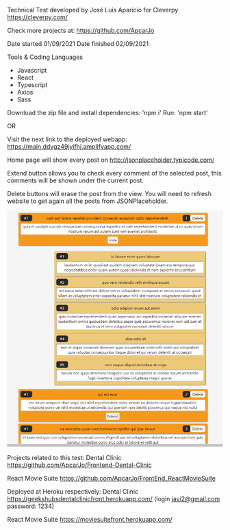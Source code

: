 
Technical Test developed by José Luis Aparicio for Cleverpy
https://cleverpy.com/

Check more projects at:
https://github.com/ApcarJo

Date started 01/09/2021
Date finished 02/09/2021

Tools & Coding Languages

- Javascript
- React
- Typescript
- Axios
- Sass

Download the zip file and install dependencies: 'npm i'
Run: 'npm start'

OR

Visit the next link to the deployed webapp: https://main.ddvgz49jyifhj.amplifyapp.com/


Home page will show every post on http://jsonplaceholder.typicode.com/

Extend button allows you to check every comment of the selected post, this comments will be shown under the current post.

Delete buttons will erase the post from the view. You will need to refresh website to get again all the posts from JSONPlaceholder.

<img src="src/img/Screenshot_2.png">

Projects related to this test:
Dental Clinic
https://github.com/ApcarJo/Frontend-Dental-Clinic

React Movie Suite
https://github.com/ApcarJo/FrontEnd_ReactMovieSuite

Deployed at Heroku respectively:
Dental Clinic
https://geekshubsdentalclinicfront.herokuapp.com/
(login javi2@gmail.com password: 1234)

React Movie Suite
https://moviesuitefront.herokuapp.com/



